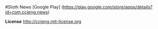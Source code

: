 #Sloth News
[Google Play] (https://play.google.com/store/apps/details?id=com.ccjeng.news)

**License**
http://ccjeng.mit-license.org
